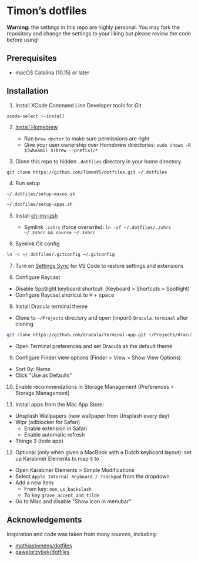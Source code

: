 # Timon’s dotfiles

**Warning:** the settings in this repo are highly personal. You may fork the repository and change the settings to your liking but please review the code before using!

## Prerequisites

- macOS Catalina (10.15) or later

## Installation

1. Install XCode Command Line Developer tools for Git

```
xcode-select --install
```

2. [Install Homebrew](https://brew.sh/)

   - Run `brew doctor` to make sure permissions are right
   - Give your user ownership over Homebrew directories: `sudo chown -R $(whoami) $(brew --prefix)/*`

3. Clone this repo to hidden `.dotfiles` directory in your home directory

```
git clone https://github.com/TimonVS/dotfiles.git ~/.dotfiles
```

4. Run setup

```sh
~/.dotfiles/setup-macos.sh
```

```sh
~/.dotfiles/setup-apps.sh
```

5. Install [oh-my-zsh](https://ohmyz.sh)

   - Symlink `.zshrc` (force overwrite): `ln -sf ~/.dotfiles/.zshrc ~/.zshrc && source ~/.zshrc`

6. Symlink Git config

```sh
ln -s ~/.dotfiles/.gitconfig ~/.gitconfig
```

7. Turn on [Settings Sync](https://code.visualstudio.com/docs/editor/settings-sync) for VS Code to restore settings and extensions

8. Configure Raycast

- Disable Spotlight keyboard shortcut: (Keyboard > Shortcuts > Spotlight)
- Configure Raycast shortcut to <kbd>⌘</kbd> + <kbd>space</kbd>

9.  Install Dracula terminal theme

- Clone to `~/Projects` directory and open (import) `Dracula.terminal` after cloning.

```sh
git clone https://github.com/dracula/terminal-app.git ~/Projects/dracula-terminal-app && open ~/Projects/dracula-terminal-app/Dracula.terminal
```

- Open Terminal preferences and set Dracula as the default theme

9. Configure Finder view options (Finder > View > Show View Options)

- Sort By: Name
- Click "Use as Defaults"

10. Enable recommendations in Storage Management (Preferences > Storage Management)

11. Install apps from the Mac App Store:

- Unsplash Wallpapers (new wallpaper from Unsplash every day)
- Wipr (adblocker for Safari)
  - Enable extension in Safari
  - Enable automatic refresh
- Things 3 (todo app)

12. Optional (only when given a MacBook with a Dutch keyboard layout): set up Karabiner Elements to map <kbd>§</kbd> to <kbd>`</kbd>

- Open Karabiner Elements > Simple Modifications
- Select `Apple Internal Keyboard / Trackpad` from the dropdown
- Add a new item:
  - From key: `non_us_backslash`
  - To key `grave_accent_and_tilde`
- Go to Misc and disable "Show icon in menubar"

## Acknowledgements

Inspiration and code was taken from many sources, including:

- [mathiasbynens/dotfiles](https://github.com/mathiasbynens/dotfiles)
- [pawelgrzybek/dotfiles](https://github.com/pawelgrzybek/dotfiles)
